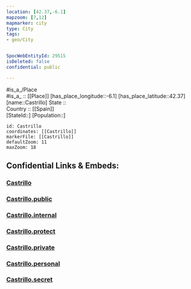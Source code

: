 ```yaml
---
location: [42.37,-6.1] 
mapzoom: [7,12] 
mapmarker: city 
type: City
tags:
- geo/City


SpocWebEntityId: 29515
isDeleted: false
confidential: public

---
```

#is_a_/Place  
#is_a_ :: [[Place]] 
[has_place_longitude::-6.1] 
[has_place_latitude::42.37] 
[name::Castrillo] 
State ::  
Country :: [[Spain]]  
[StateId::] 
[Population::] 



```leaflet
id: Castrillo
coordinates: [[Castrillo]] 
markerFile: [[Castrillo]] 
defaultZoom: 11 
maxZoom: 18
```


## Confidential Links & Embeds: 

### [Castrillo](/_Standards/Earth/Continent/Europe/Europe~South/Spain/Provinces~Spain/Castilla_y_León/counties~Castillay_León/León/City/Castrillo.md) 

### [Castrillo.public](/_public/Earth/Continent/Europe/Europe~South/Spain/Provinces~Spain/Castilla_y_León/counties~Castillay_León/León/City/Castrillo.public.md) 

### [Castrillo.internal](/_internal/Earth/Continent/Europe/Europe~South/Spain/Provinces~Spain/Castilla_y_León/counties~Castillay_León/León/City/Castrillo.internal.md) 

### [Castrillo.protect](/_protect/Earth/Continent/Europe/Europe~South/Spain/Provinces~Spain/Castilla_y_León/counties~Castillay_León/León/City/Castrillo.protect.md) 

### [Castrillo.private](/_private/Earth/Continent/Europe/Europe~South/Spain/Provinces~Spain/Castilla_y_León/counties~Castillay_León/León/City/Castrillo.private.md) 

### [Castrillo.personal](/_personal/Earth/Continent/Europe/Europe~South/Spain/Provinces~Spain/Castilla_y_León/counties~Castillay_León/León/City/Castrillo.personal.md) 

### [Castrillo.secret](/_secret/Earth/Continent/Europe/Europe~South/Spain/Provinces~Spain/Castilla_y_León/counties~Castillay_León/León/City/Castrillo.secret.md)


